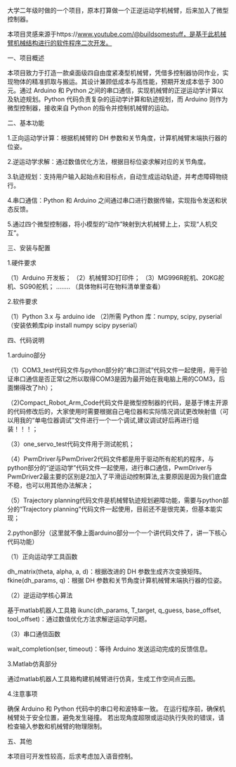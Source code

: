 大学二年级时做的一个项目，原本打算做一个正逆运动学机械臂，后来加入了微型控制器。

本项目灵感来源于https://www.youtube.com/@buildsomestuff，是基于此机械臂机械结构进行的软件程序二次开发。


一、项目概述

本项目致力于打造一款桌面级四自由度紧凑型机械臂，凭借多控制器协同作业，实现物体的精准抓取与搬运。其设计兼顾低成本与高性能，预期开发成本低于 300 元。通过 Arduino 和 Python 之间的串口通信，实现机械臂的正逆运动学计算以及轨迹规划。Python 代码负责复杂的运动学计算和轨迹规划，而 Arduino 则作为微型控制器，接收来自 Python 的指令并控制机械臂的运动。

二、基本功能

1.正向运动学计算：根据机械臂的 DH 参数和关节角度，计算机械臂末端执行器的位姿。

2.逆运动学求解：通过数值优化方法，根据目标位姿求解对应的关节角度。

3.轨迹规划：支持用户输入起始点和目标点，自动生成运动轨迹，并考虑障碍物绕行。

4.串口通信：Python 和 Arduino 之间通过串口进行数据传输，实现指令发送和状态反馈。

5.通过四个微型控制器，将小模型的“动作”映射到大机械臂上上，实现“人机交互”。


三、安装与配置

1.硬件要求

（1）Arduino 开发板；
（2）机械臂3D打印件；
（3）MG996R舵机、20KG舵机、SG90舵机；
........
（具体物料可在物料清单里查看）

2.软件要求

（1）Python 3.x 与 arduino ide
（2)所需 Python 库：numpy, scipy, pyserial
    （安装依赖库pip install numpy scipy pyserial）


四、代码说明

1.arduino部分

（1）COM3_test代码文件与python部分的“串口测试”代码文件一起使用，用于验证串口通信是否正常(之所以取得COM3是因为最开始在我电脑上用的COM3，后面懒得改了hh）；

（2)Compact_Robot_Arm_Code代码文件是微型控制器的代码，是基于博主开源的代码修改后的，大家使用时需要根据自己电位器和实际情况调试更改映射值（可以用我的“单电位器调试”文件进行一个一个调试,建议调试好后再进行组装！！！；

（3）one_servo_test代码文件用于测试舵机；

（4）PwmDriver与PwmDriver2代码文件都是用于驱动所有舵机的程序，与python部分的“逆运动学”代码文件一起使用，进行串口通信，PwmDriver与PwmDriver2最主要的区别是2加入了平滑运动控制算法,主要原因是因为我们底盘不稳，也可以用其他办法解决；

（5）Trajectory planning代码文件是机械臂轨迹规划避障功能，需要与python部分的“Trajectory planning”代码文件一起使用，目前还不是很完美，但基本能实现；

2.python部分（这里就不像上面arduino部分一个一个讲代码文件了，讲一下核心代码功能）

（1）正向运动学工具函数

dh_matrix(theta, alpha, a, d)：根据改进的 DH 参数生成齐次变换矩阵。
fkine(dh_params, q)：根据 DH 参数和关节角度计算机械臂末端执行器的位姿。

（2）逆运动学核心算法

基于matlab机器人工具箱
ikunc(dh_params, T_target, q_guess, base_offset, tool_offset)：通过数值优化方法求解逆运动学问题。

（3）串口通信函数

wait_completion(ser, timeout)：等待 Arduino 发送运动完成的反馈信息。

3.Matlab仿真部分

通过matlab机器人工具箱构建机械臂进行仿真，生成工作空间点云图。

4.注意事项

确保 Arduino 和 Python 代码中的串口号和波特率一致。
在运行程序前，确保机械臂处于安全位置，避免发生碰撞。
若出现角度超限或运动执行失败的错误，请检查输入参数和机械臂的物理限制。


五、其他

本项目可开发性较高，后求考虑加入语音控制。
